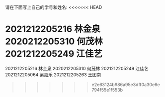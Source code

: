 请在下面写上自己的学号和姓名:
<<<<<<< HEAD


2021212205216 林金泉 
2020212205310 何茂林 
2021212205249 江佳艺 
=======
2021212205216
林金泉
2020212205310
何茂林
2021212205249
江佳艺
2021212205064
梁嘉乐
2021212205263
王图南
>>>>>>> e2e63124b986a95e3dff0a30e6e794f55e1f553b
